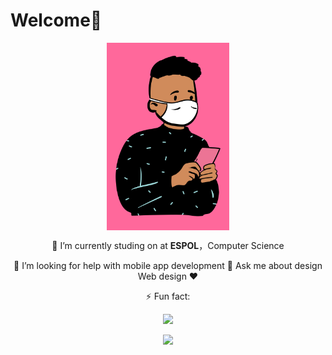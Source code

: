 
 #                   Welcome👋
 
<div align="center">
<img align="center" alt="GIF" height="300px" src="open-peeps (1).png" />
 

 🔭 I’m currently studing on at **ESPOL**，Computer Science

 🤔 I’m looking for help with mobile app development
 💬 Ask me about design Web design ❤️

 ⚡ Fun fact: 


 
 
 ![](https://komarev.com/ghpvc/?username=jjgilces&color=ff69b4)





 <img  src="https://github-readme-stats.vercel.app/api?username=jjgilces&show_icons=true&theme=tokyonight&hide=prs&icon_color=6392DF">




</div>
